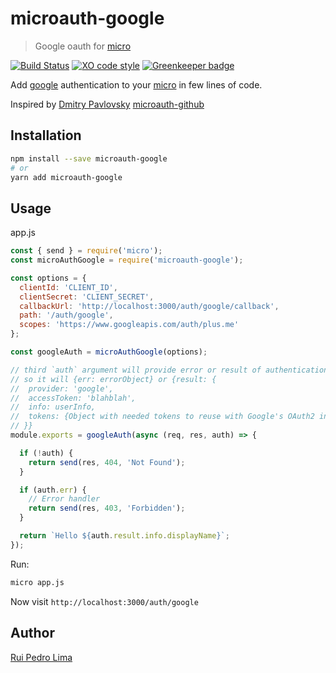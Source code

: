 # microauth-google

> Google oauth for [micro](https://github.com/zeit/micro/)

[![Build Status](https://travis-ci.org/microauth/microauth-google.svg?branch=master)](https://travis-ci.org/microauth/microauth-google)
[![XO code style](https://img.shields.io/badge/code_style-XO-5ed9c7.svg)](https://github.com/sindresorhus/xo)
[![Greenkeeper badge](https://badges.greenkeeper.io/microauth/microauth-google.svg)](https://greenkeeper.io/)

Add [google](https://google.com) authentication to your [micro](https://github.com/zeit/micro/) in few lines of code.

Inspired by [Dmitry Pavlovsky](http://palosk.in) [microauth-github](https://github.com/microauth/microauth-github)

## Installation

```sh
npm install --save microauth-google
# or
yarn add microauth-google
```

## Usage

app.js
```js
const { send } = require('micro');
const microAuthGoogle = require('microauth-google');

const options = {
  clientId: 'CLIENT_ID',
  clientSecret: 'CLIENT_SECRET',
  callbackUrl: 'http://localhost:3000/auth/google/callback',
  path: '/auth/google',
  scopes: 'https://www.googleapis.com/auth/plus.me'
};

const googleAuth = microAuthGoogle(options);

// third `auth` argument will provide error or result of authentication
// so it will {err: errorObject} or {result: {
//  provider: 'google',
//  accessToken: 'blahblah',
//  info: userInfo,
//  tokens: {Object with needed tokens to reuse with Google's OAuth2 instance}
// }}
module.exports = googleAuth(async (req, res, auth) => {

  if (!auth) {
    return send(res, 404, 'Not Found');
  }

  if (auth.err) {
    // Error handler
    return send(res, 403, 'Forbidden');
  }

  return `Hello ${auth.result.info.displayName}`;
});

```

Run:
```sh
micro app.js
```

Now visit `http://localhost:3000/auth/google`

## Author
[Rui Pedro Lima](https://github.com/rapzo)
